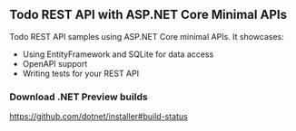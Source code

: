 ## Todo REST API with ASP.NET Core Minimal APIs

Todo REST API samples using ASP.NET Core minimal APIs. It showcases:
- Using EntityFramework and SQLite for data access
- OpenAPI support
- Writing tests for your REST API

### Download .NET Preview builds

https://github.com/dotnet/installer#build-status


